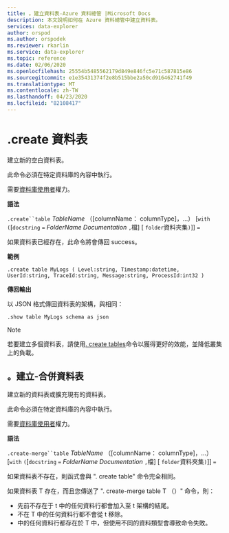 ```yaml
---
title: 。建立資料表-Azure 資料總管 |Microsoft Docs
description: 本文說明如何在 Azure 資料總管中建立資料表。
services: data-explorer
author: orspod
ms.author: orspodek
ms.reviewer: rkarlin
ms.service: data-explorer
ms.topic: reference
ms.date: 02/06/2020
ms.openlocfilehash: 25554b5485562179d849e846fc5e71c587815e86
ms.sourcegitcommit: e1e35431374f2e8b515bbe2a50cd916462741f49
ms.translationtype: MT
ms.contentlocale: zh-TW
ms.lasthandoff: 04/23/2020
ms.locfileid: "82108417"
---
```

# <a name="create-table"></a>.create 資料表

建立新的空白資料表。

此命令必須在特定資料庫的內容中執行。

需要[資料庫使用者](../management/access-control/role-based-authorization.md)權力。

**語法**

`.create``table` *TableName* （[columnName： columnType]，...） [`with` `(`[`docstring` `=` *FolderName* *Documentation* `,`檔] [ `folder`資料夾集`)`]] `=`

如果資料表已經存在，此命令將會傳回 success。

**範例** 

```kusto
.create table MyLogs ( Level:string, Timestamp:datetime, UserId:string, TraceId:string, Message:string, ProcessId:int32 ) 
```
 
**傳回輸出**

以 JSON 格式傳回資料表的架構，與相同：

```kusto
.show table MyLogs schema as json
```

> [!NOTE]
> 若要建立多個資料表，請使用[. create tables](create-tables-command.md)命令以獲得更好的效能，並降低叢集上的負載。

## <a name="create-merge-table"></a>。建立-合併資料表

建立新的資料表或擴充現有的資料表。 

此命令必須在特定資料庫的內容中執行。 

需要[資料庫使用者](../management/access-control/role-based-authorization.md)權力。

**語法**

`.create-merge``table` *TableName* （[columnName： columnType]，...） [`with` `(`[`docstring` `=` *FolderName* *Documentation* `,`檔] [ `folder`資料夾集`)`]] `=`

如果資料表不存在，則函式會與 ". create table" 命令完全相同。

如果資料表 T 存在，而且您傳送了 ". create-merge table T （<columns specification>）" 命令，則：

* 先前不存在<columns specification>于 t 中的任何資料行都會加入至 t 架構的結尾。
* 不在 T 中<columns specification>的任何資料行都不會從 t 移除。
* 中<columns specification>的任何資料行都存在於 T 中，但使用不同的資料類型會導致命令失敗。
